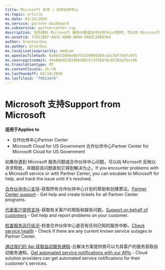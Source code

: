 ```yaml
---
title: Microsoft 支持 | 合作伙伴中心
ms.topic: article
ms.date: 03/15/2019
ms.service: partner-dashboard
ms.subservice: partnercenter-csp
description: 当你遇到 Microsoft 服务问题或合作伙伴中心问题时，可以向 Microsoft 反映以寻求帮助，并跟踪该问题直到它得到解决为止。
ms.assetid: 7C811BEF-AACE-4DBB-8804-5682C20E0704
author: brentserbus
ms.author: brserbus
ms.localizationpriority: medium
ms.openlocfilehash: 0a8bd33806e8b741539060204cda17bf7ddfc975
ms.sourcegitcommit: 45e80e92292d6618b7e73f56d70c85382e7bcc06
ms.translationtype: MT
ms.contentlocale: zh-CN
ms.lasthandoff: 03/10/2020
ms.locfileid: "79023470"
---
```

# <a name="support-from-microsoft"></a><span data-ttu-id="e6d63-103">Microsoft 支持</span><span class="sxs-lookup"><span data-stu-id="e6d63-103">Support from Microsoft</span></span>

<span data-ttu-id="e6d63-104">**适用于**</span><span class="sxs-lookup"><span data-stu-id="e6d63-104">**Applies to**</span></span>

-  <span data-ttu-id="e6d63-105">合作伙伴中心</span><span class="sxs-lookup"><span data-stu-id="e6d63-105">Partner Center</span></span>
-  <span data-ttu-id="e6d63-106">Microsoft Cloud for US Government 合作伙伴中心</span><span class="sxs-lookup"><span data-stu-id="e6d63-106">Partner Center for Microsoft Cloud for US Government</span></span>


<span data-ttu-id="e6d63-107">如果你遇到 Microsoft 服务问题或合作伙伴中心问题，可以向 Microsoft 反映以寻求帮助，并跟踪该问题直到它得到解决为止。</span><span class="sxs-lookup"><span data-stu-id="e6d63-107">If you encounter problems with a Microsoft service or with Partner Center, you can escalate to Microsoft for help, and track the issue until it's resolved.</span></span>

<span data-ttu-id="e6d63-108">[合作伙伴中心支持](report-problems-with-partner-center.md)-获取所有合作伙伴中心计划的帮助和创建票证。</span><span class="sxs-lookup"><span data-stu-id="e6d63-108">[Partner Center support](report-problems-with-partner-center.md) - Get help and create tickets for all Partner Center programs.</span></span>

<span data-ttu-id="e6d63-109">[代表客户提供支持](report-problems-on-behalf-of-a-customer.md)-获取有关客户的帮助和报告问题。</span><span class="sxs-lookup"><span data-stu-id="e6d63-109">[Support on behalf of customers](report-problems-on-behalf-of-a-customer.md) - Get help and report problems on your customer.</span></span>

<span data-ttu-id="e6d63-110">[检查服务运行状况](check-service-health.md)-检查合作伙伴中心是否有任何已知的服务中断。</span><span class="sxs-lookup"><span data-stu-id="e6d63-110">[Check service health](check-service-health.md) - Check if there are any current known service outages in Partner Center.</span></span>

<span data-ttu-id="e6d63-111">[通过我们的 Api 获取自动服务通知](get-automated-service-notifications-with-our-apis.md)-云解决方案提供商可以为其客户的服务获取自动服务通知。</span><span class="sxs-lookup"><span data-stu-id="e6d63-111">[Get automated service notifications with our APIs](get-automated-service-notifications-with-our-apis.md) - Cloud solution providers can get automated service notifications for their customer's services.</span></span>


 

 



